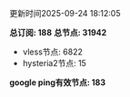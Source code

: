 更新时间2025-09-24 18:12:05

**总订阅: 188**
**总节点: 31942**
- vless节点: 6822
- hysteria2节点: 15

**google ping有效节点: 183**
